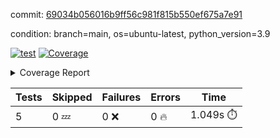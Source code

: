 commit: [69034b056016b9ff56c981f815b550ef675a7e91](https://github.com/rcmdnk/chatgpt-prompt-wrapper/tree/69034b056016b9ff56c981f815b550ef675a7e91)

condition: branch=main, os=ubuntu-latest, python_version=3.9

[![test](https://github.com/rcmdnk/chatgpt-prompt-wrapper/actions/workflows/test.yml/badge.svg)](https://github.com/rcmdnk/chatgpt-prompt-wrapper/actions/runs/4713566740)
<a href="https://github.com/rcmdnk/chatgpt-prompt-wrapper/blob/69034b056016b9ff56c981f815b550ef675a7e91/README.md"><img alt="Coverage" src="https://img.shields.io/badge/Coverage-35%25-red.svg" /></a><details><summary>Coverage Report </summary><table><tr><th>File</th><th>Stmts</th><th>Miss</th><th>Cover</th><th>Missing</th></tr><tbody><tr><td colspan="5"><b>src/chatgpt_prompt_wrapper</b></td></tr><tr><td>&nbsp; &nbsp;<a href="https://github.com/rcmdnk/chatgpt-prompt-wrapper/blob/69034b056016b9ff56c981f815b550ef675a7e91/src/chatgpt_prompt_wrapper/chatgpt_prompt_wrapper.py">chatgpt_prompt_wrapper.py</a></td><td>138</td><td>101</td><td>27%</td><td><a href="https://github.com/rcmdnk/chatgpt-prompt-wrapper/blob/69034b056016b9ff56c981f815b550ef675a7e91/src/chatgpt_prompt_wrapper/chatgpt_prompt_wrapper.py#L47-L52">47&ndash;52</a>, <a href="https://github.com/rcmdnk/chatgpt-prompt-wrapper/blob/69034b056016b9ff56c981f815b550ef675a7e91/src/chatgpt_prompt_wrapper/chatgpt_prompt_wrapper.py#L55-L63">55&ndash;63</a>, <a href="https://github.com/rcmdnk/chatgpt-prompt-wrapper/blob/69034b056016b9ff56c981f815b550ef675a7e91/src/chatgpt_prompt_wrapper/chatgpt_prompt_wrapper.py#L66-L74">66&ndash;74</a>, <a href="https://github.com/rcmdnk/chatgpt-prompt-wrapper/blob/69034b056016b9ff56c981f815b550ef675a7e91/src/chatgpt_prompt_wrapper/chatgpt_prompt_wrapper.py#L77-L82">77&ndash;82</a>, <a href="https://github.com/rcmdnk/chatgpt-prompt-wrapper/blob/69034b056016b9ff56c981f815b550ef675a7e91/src/chatgpt_prompt_wrapper/chatgpt_prompt_wrapper.py#L85-L88">85&ndash;88</a>, <a href="https://github.com/rcmdnk/chatgpt-prompt-wrapper/blob/69034b056016b9ff56c981f815b550ef675a7e91/src/chatgpt_prompt_wrapper/chatgpt_prompt_wrapper.py#L99-L110">99&ndash;110</a>, <a href="https://github.com/rcmdnk/chatgpt-prompt-wrapper/blob/69034b056016b9ff56c981f815b550ef675a7e91/src/chatgpt_prompt_wrapper/chatgpt_prompt_wrapper.py#L113-L119">113&ndash;119</a>, <a href="https://github.com/rcmdnk/chatgpt-prompt-wrapper/blob/69034b056016b9ff56c981f815b550ef675a7e91/src/chatgpt_prompt_wrapper/chatgpt_prompt_wrapper.py#L130-L149">130&ndash;149</a>, <a href="https://github.com/rcmdnk/chatgpt-prompt-wrapper/blob/69034b056016b9ff56c981f815b550ef675a7e91/src/chatgpt_prompt_wrapper/chatgpt_prompt_wrapper.py#L153-L162">153&ndash;162</a>, <a href="https://github.com/rcmdnk/chatgpt-prompt-wrapper/blob/69034b056016b9ff56c981f815b550ef675a7e91/src/chatgpt_prompt_wrapper/chatgpt_prompt_wrapper.py#L167-L177">167&ndash;177</a>, <a href="https://github.com/rcmdnk/chatgpt-prompt-wrapper/blob/69034b056016b9ff56c981f815b550ef675a7e91/src/chatgpt_prompt_wrapper/chatgpt_prompt_wrapper.py#L180-L220">180&ndash;220</a>, <a href="https://github.com/rcmdnk/chatgpt-prompt-wrapper/blob/69034b056016b9ff56c981f815b550ef675a7e91/src/chatgpt_prompt_wrapper/chatgpt_prompt_wrapper.py#L226-L232">226&ndash;232</a></td></tr><tr><td>&nbsp; &nbsp;<a href="https://github.com/rcmdnk/chatgpt-prompt-wrapper/blob/69034b056016b9ff56c981f815b550ef675a7e91/src/chatgpt_prompt_wrapper/config.py">config.py</a></td><td>11</td><td>3</td><td>73%</td><td><a href="https://github.com/rcmdnk/chatgpt-prompt-wrapper/blob/69034b056016b9ff56c981f815b550ef675a7e91/src/chatgpt_prompt_wrapper/config.py#L11-L14">11&ndash;14</a></td></tr><tr><td>&nbsp; &nbsp;<a href="https://github.com/rcmdnk/chatgpt-prompt-wrapper/blob/69034b056016b9ff56c981f815b550ef675a7e91/src/chatgpt_prompt_wrapper/log_formatter.py">log_formatter.py</a></td><td>22</td><td>16</td><td>27%</td><td><a href="https://github.com/rcmdnk/chatgpt-prompt-wrapper/blob/69034b056016b9ff56c981f815b550ef675a7e91/src/chatgpt_prompt_wrapper/log_formatter.py#L9-L24">9&ndash;24</a>, <a href="https://github.com/rcmdnk/chatgpt-prompt-wrapper/blob/69034b056016b9ff56c981f815b550ef675a7e91/src/chatgpt_prompt_wrapper/log_formatter.py#L29-L31">29&ndash;31</a>, <a href="https://github.com/rcmdnk/chatgpt-prompt-wrapper/blob/69034b056016b9ff56c981f815b550ef675a7e91/src/chatgpt_prompt_wrapper/log_formatter.py#L36-L42">36&ndash;42</a></td></tr><tr><td colspan="5"><b>src/chatgpt_prompt_wrapper/chatgpt</b></td></tr><tr><td>&nbsp; &nbsp;<a href="https://github.com/rcmdnk/chatgpt-prompt-wrapper/blob/69034b056016b9ff56c981f815b550ef675a7e91/src/chatgpt_prompt_wrapper/chatgpt/ask.py">ask.py</a></td><td>34</td><td>26</td><td>24%</td><td><a href="https://github.com/rcmdnk/chatgpt-prompt-wrapper/blob/69034b056016b9ff56c981f815b550ef675a7e91/src/chatgpt_prompt_wrapper/chatgpt/ask.py#L21-L63">21&ndash;63</a></td></tr><tr><td>&nbsp; &nbsp;<a href="https://github.com/rcmdnk/chatgpt-prompt-wrapper/blob/69034b056016b9ff56c981f815b550ef675a7e91/src/chatgpt_prompt_wrapper/chatgpt/chat.py">chat.py</a></td><td>106</td><td>85</td><td>20%</td><td><a href="https://github.com/rcmdnk/chatgpt-prompt-wrapper/blob/69034b056016b9ff56c981f815b550ef675a7e91/src/chatgpt_prompt_wrapper/chatgpt/chat.py#L36-L37">36&ndash;37</a>, <a href="https://github.com/rcmdnk/chatgpt-prompt-wrapper/blob/69034b056016b9ff56c981f815b550ef675a7e91/src/chatgpt_prompt_wrapper/chatgpt/chat.py#L40-L73">40&ndash;73</a>, <a href="https://github.com/rcmdnk/chatgpt-prompt-wrapper/blob/69034b056016b9ff56c981f815b550ef675a7e91/src/chatgpt_prompt_wrapper/chatgpt/chat.py#L83-L95">83&ndash;95</a>, <a href="https://github.com/rcmdnk/chatgpt-prompt-wrapper/blob/69034b056016b9ff56c981f815b550ef675a7e91/src/chatgpt_prompt_wrapper/chatgpt/chat.py#L98-L100">98&ndash;100</a>, <a href="https://github.com/rcmdnk/chatgpt-prompt-wrapper/blob/69034b056016b9ff56c981f815b550ef675a7e91/src/chatgpt_prompt_wrapper/chatgpt/chat.py#L105-L129">105&ndash;129</a>, <a href="https://github.com/rcmdnk/chatgpt-prompt-wrapper/blob/69034b056016b9ff56c981f815b550ef675a7e91/src/chatgpt_prompt_wrapper/chatgpt/chat.py#L132-L188">132&ndash;188</a></td></tr><tr><td>&nbsp; &nbsp;<a href="https://github.com/rcmdnk/chatgpt-prompt-wrapper/blob/69034b056016b9ff56c981f815b550ef675a7e91/src/chatgpt_prompt_wrapper/chatgpt/chatgpt.py">chatgpt.py</a></td><td>99</td><td>62</td><td>37%</td><td><a href="https://github.com/rcmdnk/chatgpt-prompt-wrapper/blob/69034b056016b9ff56c981f815b550ef675a7e91/src/chatgpt_prompt_wrapper/chatgpt/chatgpt.py#L72-L108">72&ndash;108</a>, <a href="https://github.com/rcmdnk/chatgpt-prompt-wrapper/blob/69034b056016b9ff56c981f815b550ef675a7e91/src/chatgpt_prompt_wrapper/chatgpt/chatgpt.py#L111-L119">111&ndash;119</a>, <a href="https://github.com/rcmdnk/chatgpt-prompt-wrapper/blob/69034b056016b9ff56c981f815b550ef675a7e91/src/chatgpt_prompt_wrapper/chatgpt/chatgpt.py#L122-L137">122&ndash;137</a>, <a href="https://github.com/rcmdnk/chatgpt-prompt-wrapper/blob/69034b056016b9ff56c981f815b550ef675a7e91/src/chatgpt_prompt_wrapper/chatgpt/chatgpt.py#L140-L146">140&ndash;146</a>, <a href="https://github.com/rcmdnk/chatgpt-prompt-wrapper/blob/69034b056016b9ff56c981f815b550ef675a7e91/src/chatgpt_prompt_wrapper/chatgpt/chatgpt.py#L149-L150">149&ndash;150</a>, <a href="https://github.com/rcmdnk/chatgpt-prompt-wrapper/blob/69034b056016b9ff56c981f815b550ef675a7e91/src/chatgpt_prompt_wrapper/chatgpt/chatgpt.py#L159-L167">159&ndash;167</a>, <a href="https://github.com/rcmdnk/chatgpt-prompt-wrapper/blob/69034b056016b9ff56c981f815b550ef675a7e91/src/chatgpt_prompt_wrapper/chatgpt/chatgpt.py#L170">170</a>, <a href="https://github.com/rcmdnk/chatgpt-prompt-wrapper/blob/69034b056016b9ff56c981f815b550ef675a7e91/src/chatgpt_prompt_wrapper/chatgpt/chatgpt.py#L173-L176">173&ndash;176</a>, <a href="https://github.com/rcmdnk/chatgpt-prompt-wrapper/blob/69034b056016b9ff56c981f815b550ef675a7e91/src/chatgpt_prompt_wrapper/chatgpt/chatgpt.py#L179-L184">179&ndash;184</a>, <a href="https://github.com/rcmdnk/chatgpt-prompt-wrapper/blob/69034b056016b9ff56c981f815b550ef675a7e91/src/chatgpt_prompt_wrapper/chatgpt/chatgpt.py#L187-L191">187&ndash;191</a>, <a href="https://github.com/rcmdnk/chatgpt-prompt-wrapper/blob/69034b056016b9ff56c981f815b550ef675a7e91/src/chatgpt_prompt_wrapper/chatgpt/chatgpt.py#L194-L200">194&ndash;200</a>, <a href="https://github.com/rcmdnk/chatgpt-prompt-wrapper/blob/69034b056016b9ff56c981f815b550ef675a7e91/src/chatgpt_prompt_wrapper/chatgpt/chatgpt.py#L203-L204">203&ndash;204</a>, <a href="https://github.com/rcmdnk/chatgpt-prompt-wrapper/blob/69034b056016b9ff56c981f815b550ef675a7e91/src/chatgpt_prompt_wrapper/chatgpt/chatgpt.py#L209-L221">209&ndash;221</a>, <a href="https://github.com/rcmdnk/chatgpt-prompt-wrapper/blob/69034b056016b9ff56c981f815b550ef675a7e91/src/chatgpt_prompt_wrapper/chatgpt/chatgpt.py#L224">224</a></td></tr><tr><td>&nbsp; &nbsp;<a href="https://github.com/rcmdnk/chatgpt-prompt-wrapper/blob/69034b056016b9ff56c981f815b550ef675a7e91/src/chatgpt_prompt_wrapper/chatgpt/discussion.py">discussion.py</a></td><td>108</td><td>94</td><td>13%</td><td><a href="https://github.com/rcmdnk/chatgpt-prompt-wrapper/blob/69034b056016b9ff56c981f815b550ef675a7e91/src/chatgpt_prompt_wrapper/chatgpt/discussion.py#L35">35</a>, <a href="https://github.com/rcmdnk/chatgpt-prompt-wrapper/blob/69034b056016b9ff56c981f815b550ef675a7e91/src/chatgpt_prompt_wrapper/chatgpt/discussion.py#L38-L50">38&ndash;50</a>, <a href="https://github.com/rcmdnk/chatgpt-prompt-wrapper/blob/69034b056016b9ff56c981f815b550ef675a7e91/src/chatgpt_prompt_wrapper/chatgpt/discussion.py#L53-L55">53&ndash;55</a>, <a href="https://github.com/rcmdnk/chatgpt-prompt-wrapper/blob/69034b056016b9ff56c981f815b550ef675a7e91/src/chatgpt_prompt_wrapper/chatgpt/discussion.py#L63-L85">63&ndash;85</a>, <a href="https://github.com/rcmdnk/chatgpt-prompt-wrapper/blob/69034b056016b9ff56c981f815b550ef675a7e91/src/chatgpt_prompt_wrapper/chatgpt/discussion.py#L88-L199">88&ndash;199</a></td></tr><tr><td colspan="5"><b>src/chatgpt_prompt_wrapper/cmd</b></td></tr><tr><td>&nbsp; &nbsp;<a href="https://github.com/rcmdnk/chatgpt-prompt-wrapper/blob/69034b056016b9ff56c981f815b550ef675a7e91/src/chatgpt_prompt_wrapper/cmd/commands.py">commands.py</a></td><td>17</td><td>14</td><td>18%</td><td><a href="https://github.com/rcmdnk/chatgpt-prompt-wrapper/blob/69034b056016b9ff56c981f815b550ef675a7e91/src/chatgpt_prompt_wrapper/cmd/commands.py#L6-L21">6&ndash;21</a></td></tr><tr><td>&nbsp; &nbsp;<a href="https://github.com/rcmdnk/chatgpt-prompt-wrapper/blob/69034b056016b9ff56c981f815b550ef675a7e91/src/chatgpt_prompt_wrapper/cmd/cost.py">cost.py</a></td><td>12</td><td>8</td><td>33%</td><td><a href="https://github.com/rcmdnk/chatgpt-prompt-wrapper/blob/69034b056016b9ff56c981f815b550ef675a7e91/src/chatgpt_prompt_wrapper/cmd/cost.py#L7-L14">7&ndash;14</a></td></tr><tr><td>&nbsp; &nbsp;<a href="https://github.com/rcmdnk/chatgpt-prompt-wrapper/blob/69034b056016b9ff56c981f815b550ef675a7e91/src/chatgpt_prompt_wrapper/cmd/init.py">init.py</a></td><td>9</td><td>5</td><td>44%</td><td><a href="https://github.com/rcmdnk/chatgpt-prompt-wrapper/blob/69034b056016b9ff56c981f815b550ef675a7e91/src/chatgpt_prompt_wrapper/cmd/init.py#L8-L14">8&ndash;14</a></td></tr><tr><td><b>TOTAL</b></td><td><b>635</b></td><td><b>414</b></td><td><b>35%</b></td><td>&nbsp;</td></tr></tbody></table></details>

| Tests | Skipped | Failures | Errors | Time |
| ----- | ------- | -------- | -------- | ------------------ |
| 5 | 0 :zzz: | 0 :x: | 0 :fire: | 1.049s :stopwatch: |

